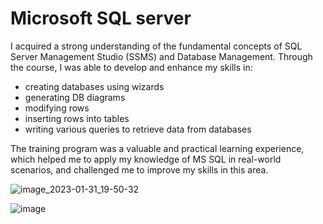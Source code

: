# Microsoft SQL server

I acquired a strong understanding of the fundamental concepts of SQL Server Management Studio (SSMS) and Database Management. Through the course, I was able to develop and enhance my skills in:
- creating databases using wizards
- generating DB diagrams
- modifying rows
- inserting rows into tables
- writing various queries to retrieve data from databases

The training program was a valuable and practical learning experience, which helped me to apply my knowledge of MS SQL in real-world scenarios, and challenged me to improve my skills in this area.

![image_2023-01-31_19-50-32](https://user-images.githubusercontent.com/91261507/219974468-3cefe679-a721-4aa0-8bac-cc8b81dd03ca.png)

![image](https://user-images.githubusercontent.com/91261507/219974553-bf2e95e2-896f-4b5a-a507-166ff9275e37.png)
